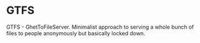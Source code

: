 # GTFS
GTFS - GhetToFileServer.  Minimalist approach to serving a whole bunch of files to people anonymously but basically locked down.
